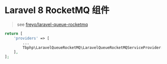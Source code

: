 # Laravel 8 RocketMQ 组件

> see [freyo/laravel-queue-rocketmq](https://github.com/freyo/laravel-queue-rocketmq)


```php
return [
    'providers' => [
        ...
        Tbphp\LaravelQueueRocketMQ\LaravelQueueRocketMQServiceProvider::class,
    ],
];
```
